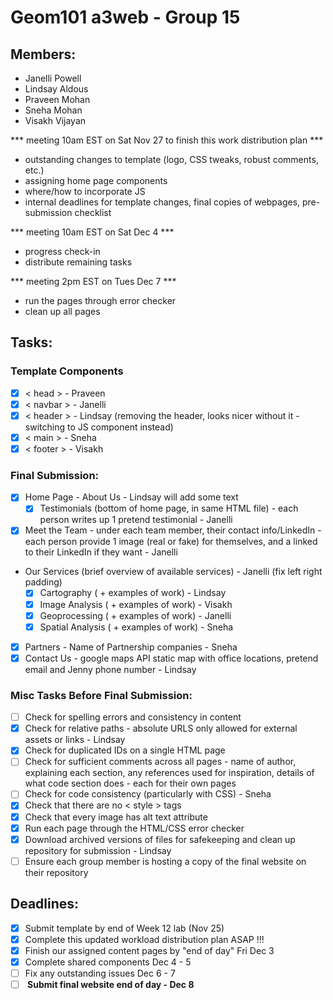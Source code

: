 # Geom101 a3web - Group 15

## Members:
- Janelli Powell
- Lindsay Aldous
- Praveen Mohan
- Sneha Mohan
- Visakh Vijayan

*** meeting 10am EST on Sat Nov 27 to finish this work distribution plan ***
- outstanding changes to template (logo, CSS tweaks, robust comments, etc.)
- assigning home page components
- where/how to incorporate JS
- internal deadlines for template changes, final copies of webpages, pre-submission checklist

*** meeting 10am EST on Sat Dec 4 ***
- progress check-in
- distribute remaining tasks

*** meeting 2pm EST on Tues Dec 7 ***
- run the pages through error checker
- clean up all pages

## Tasks:

### Template Components
- [X] < head > - Praveen
- [X] < navbar > - Janelli
- [X] < header > - Lindsay (removing the header, looks nicer without it - switching to JS component instead)
- [X] < main > - Sneha
- [X] < footer > - Visakh

### Final Submission:
- [X] Home Page - About Us - Lindsay will add some text
    - [X] Testimonials (bottom of home page, in same HTML file) - each person writes up 1 pretend testimonial - Janelli  
 - [X] Meet the Team - under each team member, their contact info/LinkedIn - each person provide 1 image (real or fake) for themselves, and a linked to their LinkedIn if they want - Janelli 
 - Our Services (brief overview of available services) - Janelli (fix left right padding)
    - [X] Cartography ( + examples of work) - Lindsay
    - [X] Image Analysis ( + examples of work) - Visakh
    - [X] Geoprocessing ( + examples of work) - Janelli
    - [X] Spatial Analysis ( + examples of work) - Sneha
- [X] Partners - Name of Partnership companies - Sneha
- [X] Contact Us - google maps API static map with office locations, pretend email and Jenny phone number - Lindsay

### Misc Tasks Before Final Submission:
- [ ] Check for spelling errors and consistency in content 
- [X] Check for relative paths - absolute URLS only allowed for external assets or links - Lindsay
- [X] Check for duplicated IDs on a single HTML page
- [ ] Check for sufficient comments across all pages - name of author, explaining each section, any references used for inspiration, details of what code section does - each for their own pages
- [ ] Check for code consistency (particularly with CSS) - Sneha
- [X] Check that there are no < style > tags
- [X] Check that every image has alt text attribute
- [X] Run each page through the HTML/CSS error checker
- [X] Download archived versions of files for safekeeping and clean up repository for submission - Lindsay
- [ ] Ensure each group member is hosting a copy of the final website on their repository

## Deadlines:
- [X] Submit template by end of Week 12 lab (Nov 25)
- [X] Complete this updated workload distribution plan ASAP !!!
- [X] Finish our assigned content pages by "end of day" Fri Dec 3
- [X] Complete shared components Dec 4 - 5
- [ ] Fix any outstanding issues Dec 6 - 7
- [ ] <b> Submit final website end of day - Dec 8 </b>
